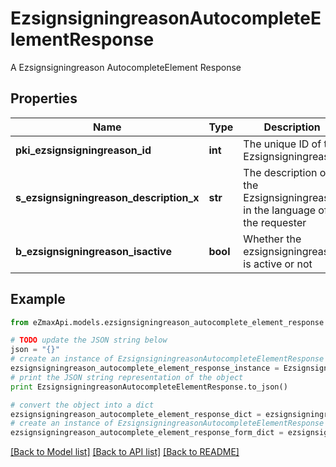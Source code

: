 # EzsignsigningreasonAutocompleteElementResponse

A Ezsignsigningreason AutocompleteElement Response

## Properties

Name | Type | Description | Notes
------------ | ------------- | ------------- | -------------
**pki_ezsignsigningreason_id** | **int** | The unique ID of the Ezsignsigningreason | 
**s_ezsignsigningreason_description_x** | **str** | The description of the Ezsignsigningreason in the language of the requester | 
**b_ezsignsigningreason_isactive** | **bool** | Whether the ezsignsigningreason is active or not | 

## Example

```python
from eZmaxApi.models.ezsignsigningreason_autocomplete_element_response import EzsignsigningreasonAutocompleteElementResponse

# TODO update the JSON string below
json = "{}"
# create an instance of EzsignsigningreasonAutocompleteElementResponse from a JSON string
ezsignsigningreason_autocomplete_element_response_instance = EzsignsigningreasonAutocompleteElementResponse.from_json(json)
# print the JSON string representation of the object
print EzsignsigningreasonAutocompleteElementResponse.to_json()

# convert the object into a dict
ezsignsigningreason_autocomplete_element_response_dict = ezsignsigningreason_autocomplete_element_response_instance.to_dict()
# create an instance of EzsignsigningreasonAutocompleteElementResponse from a dict
ezsignsigningreason_autocomplete_element_response_form_dict = ezsignsigningreason_autocomplete_element_response.from_dict(ezsignsigningreason_autocomplete_element_response_dict)
```
[[Back to Model list]](../README.md#documentation-for-models) [[Back to API list]](../README.md#documentation-for-api-endpoints) [[Back to README]](../README.md)


